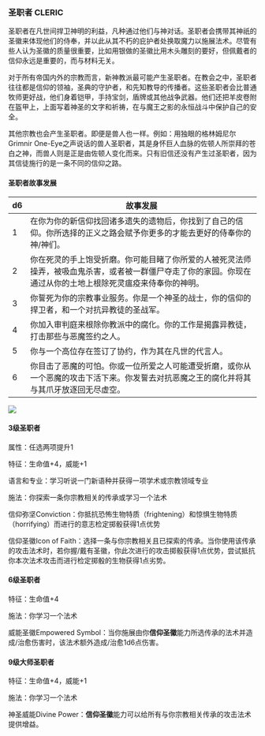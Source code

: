 ### 圣职者 CLERIC

圣职者在凡世间捍卫神明的利益，凡种通过他们与神对话。圣职者会携带其神祇的圣徽来体现他们的侍奉，并以此从其不朽的庇护者处换取魔力以施展法术。尽管有些人认为圣徽的质量很重要，比如用银做的圣徽比用木头雕刻的要好，但佩戴者的信仰永远是重要的，而与材料无关。

对于所有帝国内外的宗教而言，新神教派最可能产生圣职者。在教会之中，圣职者往往都是信仰的领袖，圣典的守护者，和先知教导的传播者。这些圣职者会比普通牧师更好战，他们身着铠甲，手持宝剑，盾牌或其他战争武器。他们还把羊皮卷附在盔甲上，上面写着神圣的文字和祈祷，在与魔王之影的永恒战斗中保护自己的安全。

其他宗教也会产生圣职者。即便是兽人也一样。例如：用独眼的格林姆尼尔Grimnir
One-Eye之声说话的兽人圣职者，其是身怀巨人血脉的佐顿人所崇拜的苍白之神，而兽人则是正是由佐顿人变化而来。只有旧信还没有产生过圣职者，因为其信徒施行的是一条不同的信仰之路。

#### 圣职者故事发展

<table>
<thead>
<tr class="header">
<th>d6</th>
<th>故事发展</th>
</tr>
</thead>
<tbody>
<tr class="odd">
<td>1</td>
<td>在你为你的新信仰找回诸多遗失的遗物后，你找到了自己的信仰。你所选择的正义之路会赋予你更多的才能去更好的侍奉你的神/神们。</td>
</tr>
<tr class="even">
<td>2</td>
<td>你在死灵的手上饱受折磨。你可能目睹了你所爱的人被死灵法师操弄，被吸血鬼杀害，或者被一群僵尸夺走了你的家园。你现在通过从你的土地上根除死灵瘟疫来侍奉你的神明。</td>
</tr>
<tr class="odd">
<td>3</td>
<td>你誓死为你的宗教事业服务。你是一个神圣的战士，你的信仰的捍卫者，和一个对抗异教徒的圣战军。</td>
</tr>
<tr class="even">
<td>4</td>
<td>你加入审判庭来根除你教派中的腐化。你的工作是揭露异教徒，打击那些与恶魔签约之人。</td>
</tr>
<tr class="odd">
<td>5</td>
<td>你与一个高位存在签订了协约，作为其在凡世的代言人。</td>
</tr>
<tr class="even">
<td>6</td>
<td>你目击了恶魔的可怕。你或一位所爱之人可能遭受折磨，或你从一个恶魔的攻击下活下来。你发誓去对抗恶魔之王的腐化并将其与其爪牙放逐回无尽虚空。</td>
</tr>
</tbody>
</table>

![](https://sdlpic.oss-cn-beijing.aliyuncs.com/pic/cleric.jpg)

#### 3级圣职者

属性：任选两项提升1

特征：生命值+4，威能+1

语言和专业：学习听说一门新语种并获得一项学术或宗教领域专业

施法：你探索一条你宗教相关的传承或学习一个法术

信仰弥坚Conviction：你抵抗恐怖生物特质（frightening）和惊惧生物特质（horrifying）而进行的意志检定掷骰获得1点优势

信仰圣徽Icon of
Faith：选择一条与你宗教相关且已探索的传承。当你使用该传承的攻击法术时，若你握/戴有圣徽，你此次进行的攻击掷骰获得1点优势，尝试抵抗你本次法术攻击而进行检定掷骰的生物获得1点劣势。

#### 6级圣职者

特征：生命值+4

施法：你学习一个法术

威能圣徽Empowered
Symbol：当你施展由你**信仰圣徽**能力所选传承的法术并造成/治愈伤害时，该法术额外造成/治愈1d6点伤害。

#### 9级大师圣职者

特征：生命值+4，威能+1

施法：你学习一个法术

神圣威能Divine
Power：**信仰圣徽**能力可以给所有与你宗教相关传承的攻击法术提供增益。
